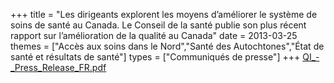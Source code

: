 +++
title = "Les dirigeants explorent les moyens d’améliorer le système de soins de santé au Canada. Le Conseil de la santé publie son plus récent rapport sur l’amélioration de la qualité au Canada"
date = 2013-03-25
themes = ["Accès aux soins dans le Nord","Santé des Autochtones","État de santé et résultats de santé"]
types = ["Communiqués de presse"]
+++
[QI_-_Press_Release_FR.pdf](/files/QI_-_Press_Release_FR.pdf)
